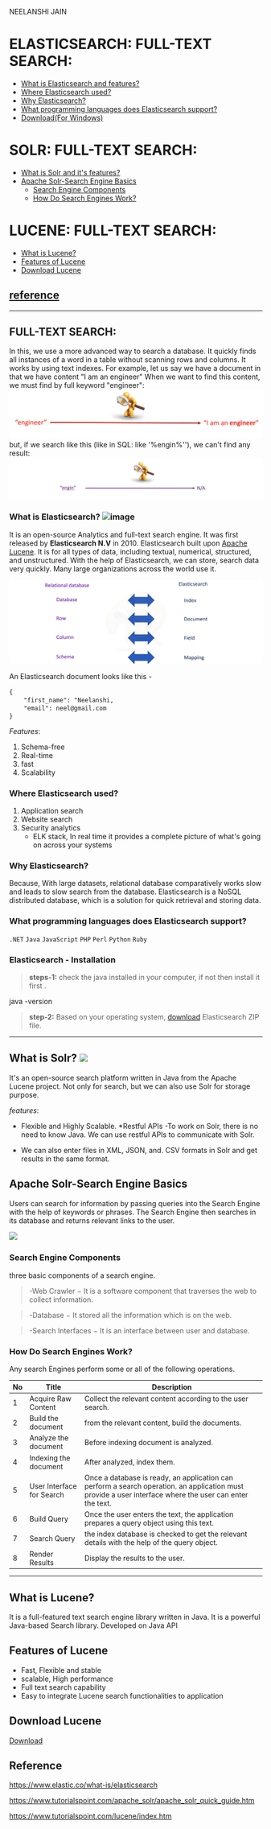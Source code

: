 ﻿NEELANSHI JAIN
# ELASTICSEARCH: FULL-TEXT SEARCH:

- [What is Elasticsearch and  features?](#A1)
- [Where Elasticsearch used?](#A2)
- [Why Elasticsearch?](#A3)
- [What programming languages does Elasticsearch support?](#A4)
- [Download(For Windows)](#A5)

# SOLR:  FULL-TEXT SEARCH:

- [What is Solr and it's features? ](#B1)
- [Apache Solr-Search Engine Basics](#B2)
    * [Search Engine Components](#B3)
    * [How Do Search Engines Work?](#B4)


# LUCENE: FULL-TEXT SEARCH:

  - [What is Lucene?](#C1)
  - [Features of Lucene](#C2)
  - [Download Lucene](#C3)

## [reference](#D1)


___


## FULL-TEXT SEARCH:

In this, we use a more advanced way to search a database. It quickly finds all instances of a word in a table without scanning rows and columns.
It works by using text indexes.
For example, let us say we have a document in that we have content "I am an engineer" When we want to find this content, we must find by full keyword "engineer":
![](https://github.com/neelanshijain3111998/NeelanshiMarkdown/blob/master/images/search_perfect.png)
but, if we search like this (like in SQL: like '%engin%''), we can't find any result:
![](https://github.com/neelanshijain3111998/NeelanshiMarkdown/blob/master/images/Not_correct.png)

### What is Elasticsearch?<a name="A1"></a> ![image](https://user-images.githubusercontent.com/79247910/125027149-6e509d00-e0a3-11eb-933b-5ce01fff9e55.png)



It is an open-source Analytics and full-text search engine. It was first released by **Elasticsearch N.V** in 2010. Elasticsearch built upon [Apache Lucene](https://lucene.apache.org/core/). It is for all types of data, including textual, numerical, structured, and unstructured.
With the help of Elasticsearch, we can store, search data very quickly. Many large organizations across the world use it.

![](https://github.com/neelanshijain3111998/NeelanshiMarkdown/blob/master/images/RelationalElastic.png)

An Elasticsearch document looks like this -

```
{  
    "first_name": "Neelanshi,
    "email": neel@gmail.com 
}
```

_Features_:
1) Schema-free
2) Real-time
3) fast
4) Scalability

### Where Elasticsearch used? <a name="A2"></a>

1) Application search
2) Website search
3) Security analytics
    - ELK stack, In  real time it provides a complete picture of what's going on across your systems

### Why Elasticsearch? <a name="A3"></a>
Because, With large datasets, relational database comparatively works slow and leads to slow search from the database.
Elasticsearch is a NoSQL distributed database, which is a solution for quick retrieval and storing data.

### What programming languages does Elasticsearch support? <a name="A4"></a>
`.NET` `Java` `JavaScript` `PHP` `Perl` `Python` `Ruby`

### Elasticsearch - Installation <a name="A5"></a>
> **steps-1:** check the java installed in your computer, if not then install it first . 

java -version
             
> **step-2:** Based on your operating system, [download](https://www.elastic.co/downloads/elasticsearch) Elasticsearch ZIP file.

___



## What is Solr? <a name="B1"></a> ![](https://user-images.githubusercontent.com/79247910/125015970-2bd09580-e08e-11eb-89ba-4684b3013147.png)

It's an open-source search platform written in Java from the Apache Lucene project. Not only for search, but we can also use Solr for 
storage purpose.

_features_:
* Flexible and Highly Scalable.
*Restful APIs
 -To work on Solr, there is no need to know Java. We can use restful APIs to communicate with Solr.
 - We can also enter files in XML, JSON, and. CSV formats in Solr and get results in the same format.
 
## Apache Solr-Search Engine Basics <a name="B2"></a>
Users can search for information by passing queries into the Search Engine with the help of keywords or phrases. The Search Engine then searches in its database and returns relevant links to the user.

![](https://user-images.githubusercontent.com/79247910/125018818-79033600-e093-11eb-86ee-10558fad3a98.png)

### Search Engine Components <a name="B3"></a>
three basic components of a search engine.
> -Web Crawler − It is a software component that traverses the web to collect  information.

> -Database − It stored all the information which is on the web.

> -Search Interfaces − It is an interface between user and database.

### How Do Search Engines Work? <a name="B4"></a>
Any search Engines perform some or all of the following operations.

|No |Title |Description |
| --- | --- | --- |
|1 |Acquire Raw Content|Collect the relevant content according to the user search.|
|2 |Build the document |from the relevant content, build the documents.|
|3 |Analyze the document|Before indexing document is analyzed.|
|4 |Indexing the document|After analyzed, index them.|
|5 |User Interface for Search|Once a database is ready, an application can perform a search operation. an application must provide a user interface where the user can enter the text.|
|6 |Build Query|Once the user enters the text, the application prepares a query object using this text.|
|7 |Search Query|the index database is checked to get the relevant details with the help of the query object.|
|8 |Render Results|Display the results to the user.|

___


## What is Lucene? <a name="C1"></a>
It is a full-featured text search engine library written in Java. It is a powerful Java-based Search library. Developed on Java API


## Features of Lucene <a name="C2"></a> 
- Fast, Flexible and stable
- scalable, High performance
- Full text search capability
- Easy to integrate Lucene search functionalities to application

## Download Lucene <a name="C3"></a> 
 [Download](https://lucene.apache.org/core/downloads.html)

## Reference <a name="D1"></a>
https://www.elastic.co/what-is/elasticsearch

https://www.tutorialspoint.com/apache_solr/apache_solr_quick_guide.htm

https://www.tutorialspoint.com/lucene/index.htm
